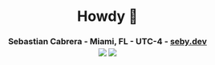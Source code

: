 <div align="center">

# Howdy 👋
  <h3>Sebastian Cabrera - Miami, FL - UTC-4 - <a class="link" href="https://seby.dev/">seby.dev</a>
  
  <br>
    
  <img align="center" src="https://github-readme-stats.vercel.app/api?username=rowbawts&hide_border=true&theme=transparent&show_icons=true">

  <img align="center" src="https://github-readme-stats.vercel.app/api/top-langs/?username=rowbawts&layout=compact&hide_border=true&theme=transparent">
  
<!--   <a href="https://ko-fi.com/salanileo"> <img align="center" src="https://storage.ko-fi.com/cdn/brandasset/kofi_bg_tag_dark.png" margin=12 height=60/></a> -->  
</div>
